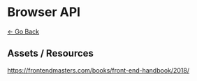 # Browser API

[<- Go Back](README.md)

## Assets / Resources
https://frontendmasters.com/books/front-end-handbook/2018/